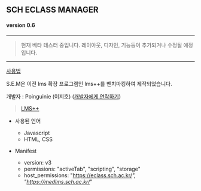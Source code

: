 ## SCH ECLASS MANAGER
#### version 0.6
------------
> 현재 베타 테스터 중입니다.
> 레이아웃, 디자인, 기능등이 추가되거나 수정될 예정입니다.
------------

[사용법](http://poinguinie.dothome.co.kr/sem/)

S.E.M은 이전 lms 확장 프로그램인 lms++를 벤치마킹하여 제작되었습니다.

개발자 : Poinguinie (이지호) ([개발자에게 연락하기](https://open.kakao.com/o/s97TgAbe))

> [LMS++](https://lpp.shj.rip/)

+ 사용된 언어
    + Javascript
    + HTML, CSS

+ Manifest
    + version: v3
    + permissions: "activeTab", "scripting", "storage"
    + host_permissions: "https://eclass.sch.ac.kr/*", "https://medlms.sch.ac.kr/*"